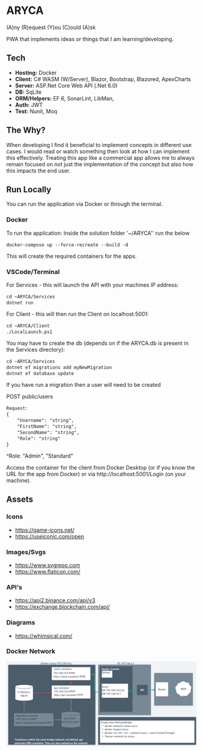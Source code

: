 # ARYCA 
(A)ny (R)equest (Y)ou (C)ould (A)sk

PWA that implements ideas or things that I am learning/developing.

## Tech 
* **Hosting:** Docker
* **Client:** C# WASM (W/Server), Blazor, Bootstrap, Blazored, ApexCharts
* **Server:** ASP.Net Core Web API (.Net 6.0)
* **DB:** SqLite
* **ORM/Helpers:** EF 6, SonarLint, LibMan, 
* **Auth:** JWT
* **Test:** Nunit, Moq

## The Why?
When developing I find it beneficial to implement concepts in different use cases. 
I would read or watch something then look at how I can implement this effectively.
Treating this app like a commercial app allows me to always remain focused on not just the implementation of the concept
but also how this impacts the end user.

## Run Locally
You can run the application via Docker or through the terminal. 

### Docker
To run the application:
Inside the solution folder '~/ARYCA'' run the below
```
docker-compose up --force-recreate --build -d
```

This will create the required containers for the apps.

### VSCode/Terminal
For Services - this will launch the API with your machines IP address:
```
cd ~ARYCA/Services
dotnet run
```

For Client - this will then run the Client on localhost:5001:
```
cd ~ARYCA/Client
./LocalLaunch.ps1
```

You may have to create the db (depends on if the ARYCA.db is present in the Services directory):
```
cd ~ARYCA/Services
dotnet ef migrations add myNewMigration
dotnet ef database update
```
If you have run a migration then a user will need to be created

POST public/users
```
Request:
{
	"Username": "string",
	"FirstName": "string",
	"SecondName": "string",
	"Role": "string"
}
```
^Role: "Admin", "Standard"

Access the container for the client from Docker Desktop (or if you know the URL for the app from Docker) or via http://localhost:5001/Login (on your machine).

## Assets

### Icons
 * https://game-icons.net/
 * https://useiconic.com/open

### Images/Svgs
 * https://www.svgrepo.com
 * https://www.flaticon.com/

### API's
 * https://api2.binance.com/api/v3
 * https://exchange.blockchain.com/api/

### Diagrams
 * https://whimsical.com/

### Docker Network
![Docker Network](DockerNetwork.PNG?raw=true "Docker Network Diagram")